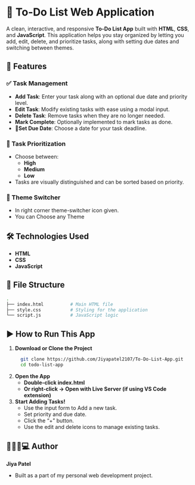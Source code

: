# 📝 To-Do List Web Application

A clean, interactive, and responsive **To-Do List App** built with **HTML**, **CSS**, and **JavaScript**. This application helps you stay organized by letting you add, edit, delete, and prioritize tasks, along with setting due dates and switching between themes.

## 🚀 Features

### ✅ Task Management
- **Add Task**: Enter your task along with an optional due date and priority level.
- **Edit Task**: Modify existing tasks with ease using a modal input.
- **Delete Task**: Remove tasks when they are no longer needed.
- **Mark Complete**: Optionally implemented to mark tasks as done.
- **📅Set Due Date**: Choose a date for your task deadline.

### 🔺 Task Prioritization
- Choose between:
  - **High**
  - **Medium**
  - **Low**
- Tasks are visually distinguished and can be sorted based on priority.

### 🎨 Theme Switcher
- In right corner theme-switcher icon given.
- You can Choose any Theme 

## 🛠️ Technologies Used
- **HTML**
- **CSS**
- **JavaScript**

## 📂 File Structure

```bash
.
├── index.html          # Main HTML file
├── style.css           # Styling for the application
└── script.js           # JavaScript logic 
```

## ▶️ How to Run This App

1. **Download or Clone the Project**
   ```bash
     git clone https://github.com/Jiyapatel2107/To-Do-List-App.git
     cd todo-list-app
   ```
2. **Open the App**
   - **Double-click index.html**
   - **Or right-click → Open with Live Server (if using VS Code extension)**
3. **Start Adding Tasks!**
   - Use the input form to Add a new task.
   - Set priority and due date.
   - Click the “+” button.
   - Use the edit and delete icons to manage existing tasks.

## 👩🏻‍💼💻 Author
**Jiya Patel**
- Built as a part of my personal web development project.
